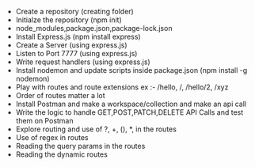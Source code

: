 - Create a repository (creating folder)
- Initialze the repository (npm init)
- node_modules,package.json,package-lock.json
- Install Express.js (npm install express)
- Create a Server (using express.js)
- Listen to Port 7777 (using express.js)
- Write request handlers (using express.js)
- Install nodemon  and update scripts inside package.json (npm install -g nodemon)
- Play with routes and route extensions ex :- /hello, /, /hello/2, /xyz
- Order of routes matter a lot 
- Install Postman and make a workspace/collection and make an api call 
- Write the logic to handle GET,POST,PATCH,DELETE API Calls and test them on Postman
- Explore routing and use of ?, +, (), *, in the routes
- Use of regex in routes
- Reading the query params in the routes
- Reading the dynamic routes